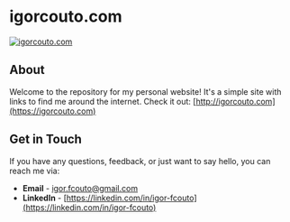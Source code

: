 # igorcouto.com

[![igorcouto.com](https://github.com/igor-couto/igorcouto.dev/actions/workflows/publish.yml/badge.svg?branch=master)](https://github.com/igor-couto/igorcouto.dev/actions/workflows/publish.yml)

## About

Welcome to the repository for my personal website! It's a simple site with links to find me around the internet. Check it out: [http://igorcouto.com](https://igorcouto.com)

## Get in Touch
If you have any questions, feedback, or just want to say hello, you can reach me via:

* **Email** - [igor.fcouto@gmail.com](mailto:igor.fcouto@gmail.com)
* **LinkedIn** - [https://linkedin.com/in/igor-fcouto](https://linkedin.com/in/igor-fcouto)